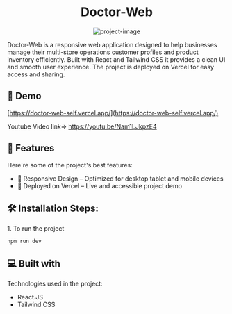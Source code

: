 <h1 align="center" id="title">Doctor-Web</h1>

<p align="center"><img src="https://socialify.git.ci/RathoreBabita125/Doctor-Web/image?font=Bitter&amp;language=1&amp;name=1&amp;owner=1&amp;pattern=Brick+Wall&amp;stargazers=1&amp;theme=Light" alt="project-image"></p>

<p id="description">Doctor-Web is a responsive web application designed to help businesses manage their multi-store operations customer profiles and product inventory efficiently. Built with React and Tailwind CSS it provides a clean UI and smooth user experience. The project is deployed on Vercel for easy access and sharing.</p>

<h2>🚀 Demo</h2>

[https://doctor-web-self.vercel.app/](https://doctor-web-self.vercel.app/)

Youtube Video link=> https://youtu.be/Nam1LJkpzE4

  
  
<h2>🧐 Features</h2>

Here're some of the project's best features:

*   📱 Responsive Design – Optimized for desktop tablet and mobile devices
*   🚀 Deployed on Vercel – Live and accessible project demo

<h2>🛠️ Installation Steps:</h2>

<p>1. To run the project</p>

```
npm run dev 
```

  
  
<h2>💻 Built with</h2>

Technologies used in the project:

*   React.JS
*   Tailwind CSS
